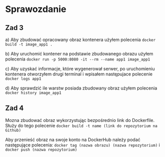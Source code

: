# Sprawozdanie
## Zad 3
a) Aby zbudować opracowany obraz kontenera użyłem polecenia ```docker build -t image_app1 .```

b) Aby uruchomić kontener na podstawie zbudowanego obrazu użyłem polecenia ```docker run -p 5000:8080 -it --rm --name app1 image_app1```

c) Aby uzyskać informacje, które wygenerował serwer, po uruchomieniu kontenera otworzyłem drugi terminal i wpisałem następujace polecenie ```docker logs app1``` 

d) Aby sprawdzić ile warstw posiada zbudowany obraz użyłem polecenia ```docker history image_app1```

## Zad 4

Mozna zbudować obraz wykorzystując bezpośrednio link do Dockerfile. Służy do tego polecenie ```docker build -t name (link do repozytorium na Github)```

Aby przenieść obraz na swoje konto na DockerHub należy podać następujące polecenia: ```docker tag (nazwa obrazu) (nazwa repozytorium)``` i ```docker push (nazwa repozytorium)```
